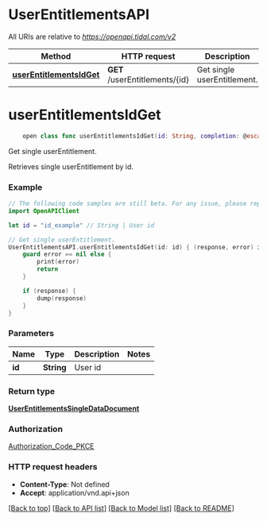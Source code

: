 # UserEntitlementsAPI

All URIs are relative to *https://openapi.tidal.com/v2*

Method | HTTP request | Description
------------- | ------------- | -------------
[**userEntitlementsIdGet**](UserEntitlementsAPI.md#userentitlementsidget) | **GET** /userEntitlements/{id} | Get single userEntitlement.


# **userEntitlementsIdGet**
```swift
    open class func userEntitlementsIdGet(id: String, completion: @escaping (_ data: UserEntitlementsSingleDataDocument?, _ error: Error?) -> Void)
```

Get single userEntitlement.

Retrieves single userEntitlement by id.

### Example
```swift
// The following code samples are still beta. For any issue, please report via http://github.com/OpenAPITools/openapi-generator/issues/new
import OpenAPIClient

let id = "id_example" // String | User id

// Get single userEntitlement.
UserEntitlementsAPI.userEntitlementsIdGet(id: id) { (response, error) in
    guard error == nil else {
        print(error)
        return
    }

    if (response) {
        dump(response)
    }
}
```

### Parameters

Name | Type | Description  | Notes
------------- | ------------- | ------------- | -------------
 **id** | **String** | User id | 

### Return type

[**UserEntitlementsSingleDataDocument**](UserEntitlementsSingleDataDocument.md)

### Authorization

[Authorization_Code_PKCE](../README.md#Authorization_Code_PKCE)

### HTTP request headers

 - **Content-Type**: Not defined
 - **Accept**: application/vnd.api+json

[[Back to top]](#) [[Back to API list]](../README.md#documentation-for-api-endpoints) [[Back to Model list]](../README.md#documentation-for-models) [[Back to README]](../README.md)


